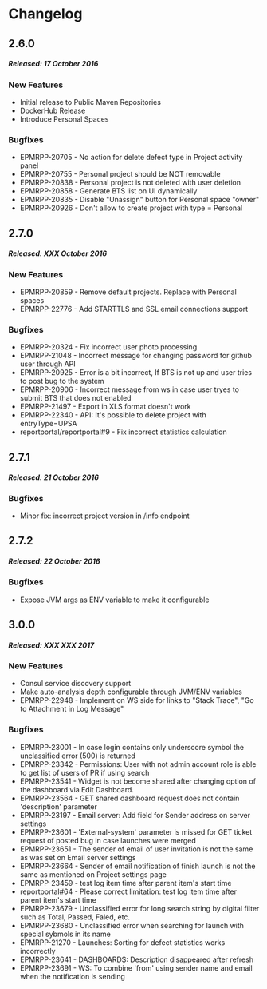 # Changelog

## 2.6.0
##### Released: 17 October 2016

### New Features

* Initial release to Public Maven Repositories
* DockerHub Release 
* Introduce Personal Spaces

### Bugfixes

* EPMRPP-20705 - No action for delete defect type in Project activity panel
* EPMRPP-20755 - Personal project should be NOT removable
* EPMRPP-20838 - Personal project is not deleted with user deletion
* EPMRPP-20858 - Generate BTS list on UI dynamically
* EPMRPP-20835 - Disable "Unassign" button for Personal space "owner"
* EPMRPP-20926 - Don't allow to create project with type = Personal

## 2.7.0
##### Released: XXX October 2016

### New Features

* EPMRPP-20859 - Remove default projects. Replace with Personal spaces
* EPMRPP-22776 - Add STARTTLS and SSL email connections support

### Bugfixes

* EPMRPP-20324 - Fix incorrect user photo processing
* EPMRPP-21048 - Incorrect message for changing password for github user through API
* EPMRPP-20925 - Error is a bit incorrect, If BTS is not up and user tries to post bug to the system
* EPMRPP-20906 - Incorrect message from ws in case user tryes to submit BTS that does not enabled
* EPMRPP-21497 - Export in XLS format doesn't work
* EPMRPP-22340 - API: It's possible to delete project with entryType=UPSA
* reportportal/reportportal#9 - Fix incorrect statistics calculation


## 2.7.1
##### Released: 21 October 2016

### Bugfixes

* Minor fix: incorrect project version in /info endpoint


## 2.7.2
##### Released: 22 October 2016

### Bugfixes

* Expose JVM args as ENV variable to make it configurable 


## 3.0.0
##### Released: XXX XXX 2017

### New Features

* Consul service discovery support
* Make auto-analysis depth configurable through JVM/ENV variables
* EPMRPP-22948 - Implement on WS side for links to "Stack Trace", "Go to Attachment in Log Message"

### Bugfixes

* EPMRPP-23001 - In case login contains only underscore symbol the unclassified error (500) is returned 
* EPMRPP-23342 - Permissions: User with not admin account role is able to get list of users of PR if using search
* EPMRPP-23541 - Widget is not become shared after changing option of the dashboard via Edit Dashboard.
* EPMRPP-23564 - GET shared dashboard request does not contain 'description' parameter
* EPMRPP-23197 - Email server: Add field for Sender address on server settings
* EPMRPP-23601 - 'External-system' parameter is missed for GET ticket request of posted bug in case launches were merged
* EPMRPP-23651 - The sender of email of user invitation is not the same as was set on Email server settings
* EPMRPP-23664 - Sender of email notification of finish launch is not the same as mentioned on Project settings page
* EPMRPP-23459 - test log item time after parent item's start time
* reportportal#64 - Please correct limitation: test log item time after parent item's start time
* EPMRPP-23679 - Unclassified error for long search string by digital filter such as Total, Passed, Faled, etc.
* EPMRPP-23680 - Unclassified error when searching for launch with special sybmols in its name
* EPMRPP-21270 - Launches: Sorting for defect statistics works incorrectly
* EPMRPP-23641 - DASHBOARDS: Description disappeared after refresh
* EPMRPP-23691 - WS: To combine 'from' using sender name and email when the notification is sending
